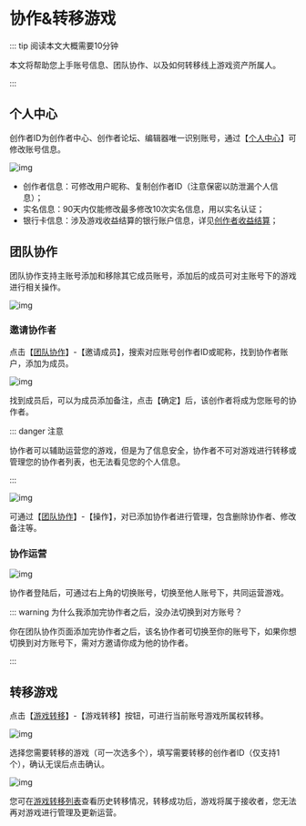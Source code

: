 # 协作&转移游戏

::: tip 阅读本文大概需要10分钟

本文将帮助您上手账号信息、团队协作、以及如何转移线上游戏资产所属人。

::: 

## 个人中心

创作者ID为创作者中心、创作者论坛、编辑器唯一识别账号，通过【[个人中心](https://portal.ark.online/#/admin/person-center)】可修改账号信息。

![img](https://arkimg.ark.online/1684028341037-205.webp)

- 创作者信息：可修改用户昵称、复制创作者ID（注意保密以防泄漏个人信息）；
- 实名信息：90天内仅能修改最多修改10次实名信息，用以实名认证；
- 银行卡信息：涉及游戏收益结算的银行账户信息，详见[创作者收益结算](https://docs.ark.online/CreatorPortal/创作者收益结算.html)；

## 团队协作

团队协作支持主账号添加和移除其它成员账号，添加后的成员可对主账号下的游戏进行相关操作。

![img](https://arkimg.ark.online/1684028341037-206.webp)

### 邀请协作者

点击【[团队协作](https://portal.ark.online/#/admin/child-account)】-【邀请成员】，搜索对应账号创作者ID或昵称，找到协作者账户，添加为成员。

![img](https://arkimg.ark.online/1684028341037-207.webp)

找到成员后，可以为成员添加备注，点击【确定】后，该创作者将成为您账号的协作者。

::: danger 注意

协作者可以辅助运营您的游戏，但是为了信息安全，协作者不可对游戏进行转移或管理您的协作者列表，也无法看见您的个人信息。

:::

![img](https://arkimg.ark.online/1684028341038-208.webp)

可通过【[团队协作](https://portal.ark.online/#/admin/child-account)】-【操作】，对已添加协作者进行管理，包含删除协作者、修改备注等。

### 协作运营

![img](https://arkimg.ark.online/1684028341038-209.webp)

协作者登陆后，可通过右上角的切换账号，切换至他人账号下，共同运营游戏。

::: warning 为什么我添加完协作者之后，没办法切换到对方账号？

你在团队协作页面添加完协作者之后，该名协作者可切换至你的账号下，如果你想切换到对方账号下，需对方邀请你成为他的协作者。

:::

## 转移游戏

点击【[游戏转移](https://portal.ark.online/#/admin/game-transfer-list)】-【游戏转移】按钮，可进行当前账号游戏所属权转移。

![img](https://arkimg.ark.online/1684028341038-210.webp)

选择您需要转移的游戏（可一次选多个），填写需要转移的创作者ID（仅支持1个），确认无误后点击确认。

![img](https://arkimg.ark.online/1684028341038-211.webp)

您可在[游戏转移列表](https://portal.ark.online/#/admin/game-transfer-list)查看历史转移情况，转移成功后，游戏将属于接收者，您无法再对游戏进行管理及更新运营。
